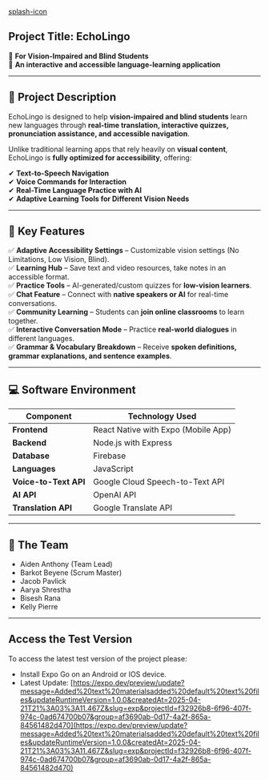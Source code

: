 [splash-icon](https://github.com/user-attachments/assets/12901eb5-d636-4f27-9766-ebc98e4ddfa3)

## Project Title: EchoLingo  
📌 **For Vision-Impaired and Blind Students**  
📌 **An interactive and accessible language-learning application**  

---

## 🎯 Project Description

EchoLingo is designed to help **vision-impaired and blind students** learn new languages through **real-time translation, interactive quizzes, pronunciation assistance, and accessible navigation**.  

Unlike traditional learning apps that rely heavily on **visual content**, EchoLingo is **fully optimized for accessibility**, offering:  

✔ **Text-to-Speech Navigation**  
✔ **Voice Commands for Interaction**  
✔ **Real-Time Language Practice with AI**  
✔ **Adaptive Learning Tools for Different Vision Needs**  

---

## 🔹 Key Features

✅ **Adaptive Accessibility Settings** – Customizable vision settings (No Limitations, Low Vision, Blind).  
✅ **Learning Hub** – Save text and video resources, take notes in an accessible format.  
✅ **Practice Tools** – AI-generated/custom quizzes for **low-vision learners**.  
✅ **Chat Feature** – Connect with **native speakers or AI** for real-time conversations.  
✅ **Community Learning** – Students can **join online classrooms** to learn together.  
✅ **Interactive Conversation Mode** – Practice **real-world dialogues** in different languages.  
✅ **Grammar & Vocabulary Breakdown** – Receive **spoken definitions, grammar explanations, and sentence examples**.  

---

## 💻 Software Environment

| Component    | Technology Used |
|-------------|----------------|
| **Frontend** | React Native with Expo (Mobile App) |
| **Backend** | Node.js with Express |
| **Database** | Firebase |
| **Languages** | JavaScript |
| **Voice-to-Text API** | Google Cloud Speech-to-Text API |
| **AI API** | OpenAI API |
| **Translation API** | Google Translate API |

---

## 👥 The Team

- Aiden Anthony (Team Lead)
- Barkot Beyene (Scrum Master)
- Jacob Pavlick
- Aarya Shrestha
- Bisesh Rana
- Kelly Pierre

---

## Access the Test Version

To access the latest test version of the project please:
- Install Expo Go on an Android or IOS device.
- Latest Update: [https://expo.dev/preview/update?message=Added%20text%20materialsadded%20default%20text%20files&updateRuntimeVersion=1.0.0&createdAt=2025-04-21T21%3A03%3A11.467Z&slug=exp&projectId=f32926b8-6f96-407f-974c-0ad674700b07&group=af3690ab-0d17-4a2f-865a-84561482d470](https://expo.dev/preview/update?message=Added%20text%20materialsadded%20default%20text%20files&updateRuntimeVersion=1.0.0&createdAt=2025-04-21T21%3A03%3A11.467Z&slug=exp&projectId=f32926b8-6f96-407f-974c-0ad674700b07&group=af3690ab-0d17-4a2f-865a-84561482d470)
